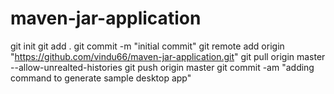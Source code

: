 # maven-jar-application

git init
git add .
git commit -m "initial commit"
git remote add origin "https://github.com/vindu66/maven-jar-application.git"
git pull origin master --allow-unrealted-histories
git push origin master
git commit -am "adding command to generate sample desktop app"